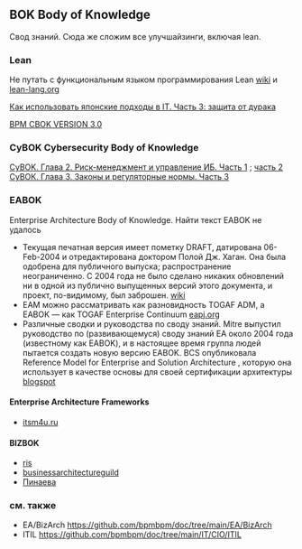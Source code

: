 ## BOK  Body of Knowledge
Свод знаний. Сюда же сложим все улучшайзинги, включая lean. 
### Lean
Не путать с функциональным языком программирования Lean [wiki](https://ru.m.wikipedia.org/wiki/Lean) и [lean-lang.org](https://lean-lang.org/about/)

[Как использовать японские подходы в IT. Часть 3: защита от дурака](https://habr.com/ru/companies/selectel/articles/888486/)


[BPM CBOK VERSION 3.0](https://archive.org/stream/ABPMPCBOKGuideEnglish/ABPMP_CBOK_Guide_English_djvu.txt)

### CyBOK Cybersecurity Body of Knowledge
[CyBOK. Глава 2. Риск-менеджмент и управление ИБ. Часть 1](https://habr.com/ru/companies/securityvison/articles/897124/) ; [часть 2](https://habr.com/ru/companies/securityvison/articles/909684/) [CyBОК. Глава 3. Законы и регуляторные нормы. Часть 3](https://habr.com/ru/companies/securityvison/articles/957132/)
### EABOK
Enterprise Architecture Body of Knowledge. Найти текст EABOK не удалось
- Текущая печатная версия имеет пометку DRAFT, датирована 06-Feb-2004 и отредактирована доктором Полой Дж. Хаган. Она была одобрена для публичного выпуска; распространение неограниченно. С 2004 года не было сделано никаких обновлений ни в одной из публично выпущенных версий этого документа, и проект, по-видимому, был заброшен. [wiki](https://en.wikipedia.org/wiki/Enterprise_Architecture_Body_of_Knowledge)
- EAM можно рассматривать как разновидность TOGAF ADM, а EABOK — как TOGAF Enterprise Continuum [eapj.org](https://eapj.org/enterprise-architecture-management-a-theory-of-constraints-formal-trade-off-analysis-methods-and-game-theory/)
- Различные сводки и руководства по своду знаний. Mitre выпустил руководство по (развивающемуся) своду знаний EA около 2004 года (известному как EABOK), и в настоящее время группа людей пытается создать новую версию EABOK. BCS опубликовала Reference Model for Enterprise and Solution Architecture , которую она использует в качестве основы для своей сертификации архитектуры [blogspot](https://rvsoapbox.blogspot.com/2012/10/on-enterprise-architecture-body-of.html)

#### Enterprise Architecture Frameworks
- [itsm4u.ru](https://itsm4u.ru/enterprise-architecture-frameworks)
#### BIZBOK
- [ris](https://processrenewal.com/business-architecture-essentials-the-business-architecture-landscape/bizbok/)
- [businessarchitectureguild](https://www.businessarchitectureguild.org/page/002)
- [Пинаева](https://www.hse.ru/data/2015/11/26/1080295948/%D0%9F%D0%B8%D0%BD%D0%B0%D0%B5%D0%B2%D0%B0.pdf)

### см. также 
- EA/BizArch https://github.com/bpmbpm/doc/tree/main/EA/BizArch
- ITIL https://github.com/bpmbpm/doc/tree/main/IT/CIO/ITIL
